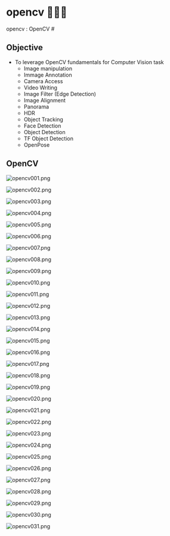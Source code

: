 # opencv 🍏🔺🩵
opencv : OpenCV #


## Objective
- To leverage OpenCV fundamentals for Computer Vision task
    - Image manipulation
    - Immage Annotation
    - Camera Access
    - Video Writing
    - Image Filter (Edge Detection)
    - Image Alignment
    - Panorama
    - HDR
    - Object Tracking
    - Face Detection
    - Object Detection
    - TF Object Detection
    - OpenPose 


##  OpenCV

![opencv001.png](./media/opencv001.png)

![opencv002.png](./media/opencv002.png)

![opencv003.png](./media/opencv003.png)

![opencv004.png](./media/opencv004.png)

![opencv005.png](./media/opencv005.png)

![opencv006.png](./media/opencv006.png)

![opencv007.png](./media/opencv007.png)

![opencv008.png](./media/opencv008.png)

![opencv009.png](./media/opencv009.png)

![opencv010.png](./media/opencv010.png)

![opencv011.png](./media/opencv011.png)

![opencv012.png](./media/opencv012.png)

![opencv013.png](./media/opencv013.png)

![opencv014.png](./media/opencv014.png)

![opencv015.png](./media/opencv015.png)

![opencv016.png](./media/opencv016.png)

![opencv017.png](./media/opencv017.png)

![opencv018.png](./media/opencv018.png)

![opencv019.png](./media/opencv019.png)

![opencv020.png](./media/opencv020.png)

![opencv021.png](./media/opencv021.png)

![opencv022.png](./media/opencv022.png)

![opencv023.png](./media/opencv023.png)

![opencv024.png](./media/opencv024.png)

![opencv025.png](./media/opencv025.png)

![opencv026.png](./media/opencv026.png)

![opencv027.png](./media/opencv027.png)

![opencv028.png](./media/opencv028.png)

![opencv029.png](./media/opencv029.png)

![opencv030.png](./media/opencv0203.png)

![opencv031.png](./media/opencv031.png)
